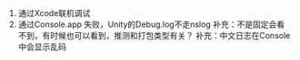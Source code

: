 1. 通过Xcode联机调试
2. 通过Console.app
   失败，Unity的Debug.log不走nslog
   补充：不是固定会看不到，有时候也可以看到，推测和打包类型有关？
   补充：中文日志在Console中会显示乱码
